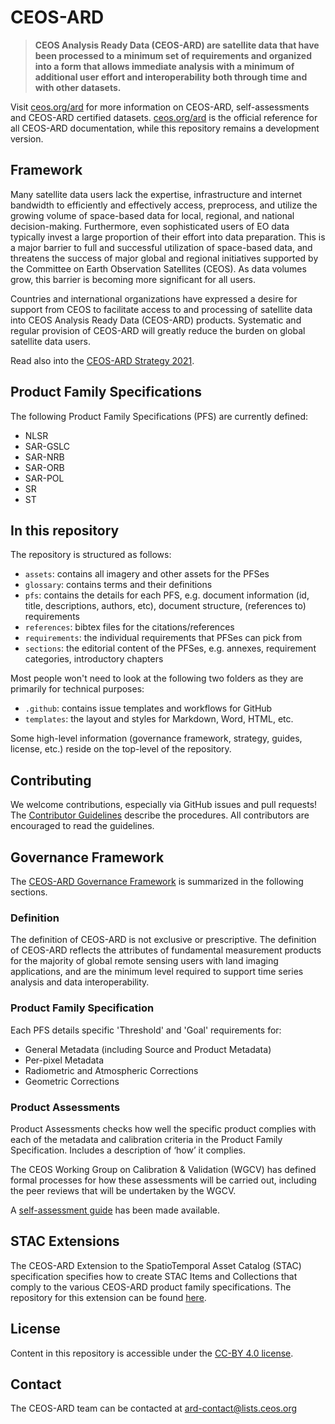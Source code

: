 # CEOS-ARD

> **CEOS Analysis Ready Data (CEOS-ARD) are satellite data that have been processed to a minimum set of requirements and organized into a form that allows immediate analysis with a minimum of additional user effort and interoperability both through time and with other datasets.**

Visit [ceos.org/ard](https://ceos.org/ard) for more information on CEOS-ARD, self-assessments and CEOS-ARD certified datasets.
[ceos.org/ard](https://ceos.org/ard) is the official reference for all CEOS-ARD documentation, while this repository remains a development version.

## Framework

Many satellite data users lack the expertise, infrastructure and internet bandwidth to efficiently and effectively access, preprocess, and utilize the growing volume of space-based data for local, regional, and national decision-making. Furthermore, even sophisticated users of EO data typically invest a large proportion of their effort into data preparation. This is a major barrier to full and successful utilization of space-based data, and threatens the success of major global and regional initiatives supported by the Committee on Earth Observation Satellites (CEOS). As data volumes grow, this barrier is becoming more significant for all users.

Countries and international organizations have expressed a desire for support from CEOS to facilitate access to and processing of satellite data into CEOS Analysis Ready Data (CEOS-ARD) products. Systematic and regular provision of CEOS-ARD will greatly reduce the burden on global satellite data users.

Read also into the [CEOS-ARD Strategy 2021](./CEOS-ARD%20Strategy%202021.pdf).

## Product Family Specifications

The following Product Family Specifications (PFS) are currently defined:

- NLSR
- SAR-GSLC
- SAR-NRB
- SAR-ORB
- SAR-POL
- SR
- ST

## In this repository

The repository is structured as follows:

- `assets`: contains all imagery and other assets for the PFSes
- `glossary`: contains terms and their definitions
- `pfs`: contains the details for each PFS, e.g. document information (id, title, descriptions, authors, etc), document structure, (references to) requirements
- `references`: bibtex files for the citations/references
- `requirements`: the individual requirements that PFSes can pick from
- `sections`: the editorial content of the PFSes, e.g. annexes, requirement categories, introductory chapters

 Most people won't need to look at the following two folders as they are primarily for technical purposes:

- `.github`: contains issue templates and workflows for GitHub
- `templates`: the layout and styles for Markdown, Word, HTML, etc.

Some high-level information (governance framework, strategy, guides, license, etc.) reside on the top-level of the repository.

## Contributing

We welcome contributions, especially via GitHub issues and pull requests!
The [Contributor Guidelines](CONTRIBUTING.md) describe the procedures.
All contributors are encouraged to read the guidelines.

## Governance Framework

The [CEOS-ARD Governance Framework](./CEOS-ARD%20Governance%20Framework%202021.pdf) is summarized in the following sections.

### Definition

The definition of CEOS-ARD is not exclusive or prescriptive. The definition of CEOS-ARD reflects the attributes of fundamental measurement products for the majority of global remote sensing users with land imaging applications, and are the minimum level required to support time series analysis and data interoperability.

### Product Family Specification

Each PFS details specific 'Threshold' and 'Goal' requirements for:

- General Metadata (including Source and Product Metadata)
- Per-pixel Metadata
- Radiometric and Atmospheric Corrections
- Geometric Corrections

### Product Assessments

Product Assessments checks how well the specific product complies with each of the metadata and calibration criteria in the Product Family Specification. Includes a description of ‘how’ it complies.

The CEOS Working Group on Calibration & Validation (WGCV) has defined formal processes for how these assessments will be carried out, including the peer reviews that will be undertaken by the WGCV.

A [self-assessment guide](./CEOS-ARD%20Self-Assessment%20Guide%202023.pdf) has been made available.

## STAC Extensions

The CEOS-ARD Extension to the SpatioTemporal Asset Catalog (STAC) specification specifies how to create STAC Items and Collections that comply to the various CEOS-ARD product family specifications. The repository for this extension can be found [here](https://github.com/stac-extensions/ceos-ard).

## License

Content in this repository is accessible under the [CC-BY 4.0 license](LICENSE).

## Contact

The CEOS-ARD team can be contacted at <ard-contact@lists.ceos.org>
